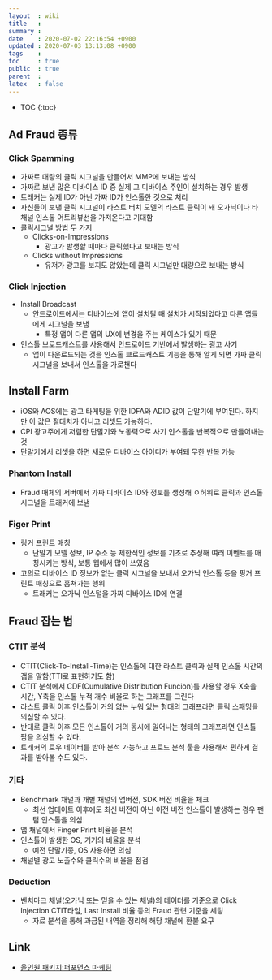 ```yaml
---
layout  : wiki
title   : 
summary : 
date    : 2020-07-02 22:16:54 +0900
updated : 2020-07-03 13:13:08 +0900
tags    : 
toc     : true
public  : true
parent  : 
latex   : false
---
```

* TOC
{:toc}

## Ad Fraud 종류

### Click Spamming

- 가짜로 대량의 클릭 시그널을 만들어서 MMP에 보내는 방식
- 가짜로 보낸 많은 디바이스 ID 중 실제 그 디바이스 주인이 설치하는 경우 발생
- 트래커는 실제 ID가 아닌 가짜 ID가 인스톨한 것으로 처리
- 자신들이 보낸 클릭 시그널이 라스트 터치 모델의 라스트 클릭이 돼 오가닉이나 타 채널 인스톨 어트리뷰선을 가져온다고 기대함
- 클릭시그널 방법 두 가지
    - Clicks-on-Impressions
        - 광고가 발생할 때마다 클릭했다고 보내는 방식
    - Clicks without Impressions
        - 유저가 광고를 보지도 않았는데 클릭 시그널만 대량으로 보내는 방식

### Click Injection

- Install Broadcast
    - 안드로이드에서는 디바이스에 앱이 설치될 때 설치가 시작되었다고 다른 앱들에게 시그널을 보냄
        - 특정 앱이 다른 앱의 UX에 변경을 주는 케이스가 있기 때문
- 인스톨 브로드캐스트를 사용해서 안드로이드 기반에서 발생하는 광고 사기
    - 앱이 다운로드되는 것을 인스톨 브로드캐스트 기능을 통해 알게 되면 가짜 클릭 시그널을 보내서 인스톨을 가로챈다

## Install Farm

- iOS와 AOS에는 광고 타게팅을 위한 IDFA와 ADID 값이 단말기에 부여된다. 하지만 이 값은 절대치가 아니고 리셋도 가능하다.
- CPI 광고주에게 저렴한 단말기와 노동력으로 사기 인스톨을 반복적으로 만들어내는 것
- 단말기에서 리셋을 하면 새로운 디바이스 아이디가 부여돼 무한 반복 가능

### Phantom Install

- Fraud 매체의 서버에서 가짜 디바이스 ID와 정보를 생성해 ㅇ허위로 클릭과 인스톨 시그널을 트래커에 보냄 

### Figer Print

- 링거 프린트 매칭
    - 단말기 모델 정보, IP 주소 등 제한적인 정보를 기초로 추정해 여러 이벤트를 매칭시키는 방식, 보통 웹에서 많이 쓰였음
- 고의로 디바이스 ID 정보가 없는 클릭 시그널을 보내서 오가닉 인스톨 등을 핑거 프린트 매칭으로 훔쳐가는 행위
    - 트래커는 오가닉 인스털을 가짜 디바이스 ID에 연결

## Fraud 잡는 법

### CTIT 분석

- CTIT(Click-To-Install-Time)는 인스톨에 대한 라스트 클릭과 실제 인스톨 시간의 갭을 말함(TTI로 표현하기도 함)
- CTIT 분석에서 CDF(Cumulative Distribution Funcion)를 사용할 경우 X축을 시간, Y축을 인스톨 누적 개수 비율로 하는 그래프를 그린다
- 라스트 클릭 이후 인스톨이 거의 없는 누워 있는 형태의 그래프라면 클릭 스패밍을 의심할 수 있다.
- 반대로 클릭 이후 모든 인스톨이 거의 동시에 일어나는 형태의 그래프라면 인스톨 팜을 의심할 수 있다.
- 트래커의 로우 데이터를 받아 분석 가능하고 프로드 분석 툴을 사용해서 편하게 결과를 받아볼 수도 있다.

### 기타

- Benchmark 채널과 개별 채널의 앱버전, SDK 버전 비율을 체크
    - 최선 업데이트 이후에도 최신 버전이 아닌 이전 버전 인스톨이 발생하는 경우 팬텀 인스톨을 의심
- 앱 채널에서 Finger Print 비율을 분석
- 인스톨이 발생한 OS, 기기의 비율을 분석
    - 예전 단말기종, OS 사용하면 의심
- 채널별 광고 노출수와 클릭수의 비율을 점검

### Deduction

- 벤치마크 채널(오가닉 또는 믿을 수 있는 채널)의 데이터를 기준으로 Click Injection CTIT타임, Last Install 비율 등의 Fraud 관련 기준을 세팅
    - 자료 분석을 통해 과금된 내역을 정리해 해당 채널에 환불 요구





## Link

- [올인원 패키지:퍼포먼스 마케팅](https://www.fastcampus.co.kr/)
